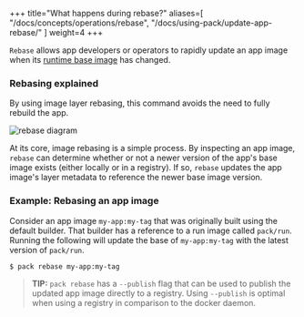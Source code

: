 
+++
title="What happens during rebase?"
aliases=[
  "/docs/concepts/operations/rebase",
  "/docs/using-pack/update-app-rebase/"
]
weight=4
+++

`Rebase` allows app developers or operators to rapidly update an app image when its [runtime base image] has changed.

<!--more-->

### Rebasing explained

By using image layer rebasing, this command avoids the need to fully rebuild the app.

![rebase diagram](/docs/for-app-developers/concepts/rebase.svg)

At its core, image rebasing is a simple process. By inspecting an app image, `rebase` can determine whether or not a
newer version of the app's base image exists (either locally or in a registry).
If so, `rebase` updates the app image's layer metadata to reference the newer base image version.

### Example: Rebasing an app image

Consider an app image `my-app:my-tag` that was originally built using the default builder.
That builder has a reference to a run image called `pack/run`.
Running the following will update the base of `my-app:my-tag` with the latest version of `pack/run`.

```bash
$ pack rebase my-app:my-tag
```

> **TIP:** `pack rebase` has a `--publish` flag that can be used to publish the updated app image directly to a registry. 
> Using `--publish` is optimal when using a registry in comparison to the docker daemon.

[runtime base image]: /docs/for-app-developers/concepts/base-images/run/
